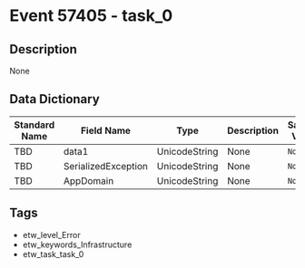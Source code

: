 # Event 57405 - task_0

## Description
None

## Data Dictionary
|Standard Name|Field Name|Type|Description|Sample Value|
|---|---|---|---|---|
|TBD|data1|UnicodeString|None|`None`|
|TBD|SerializedException|UnicodeString|None|`None`|
|TBD|AppDomain|UnicodeString|None|`None`|

## Tags
* etw_level_Error
* etw_keywords_Infrastructure
* etw_task_task_0